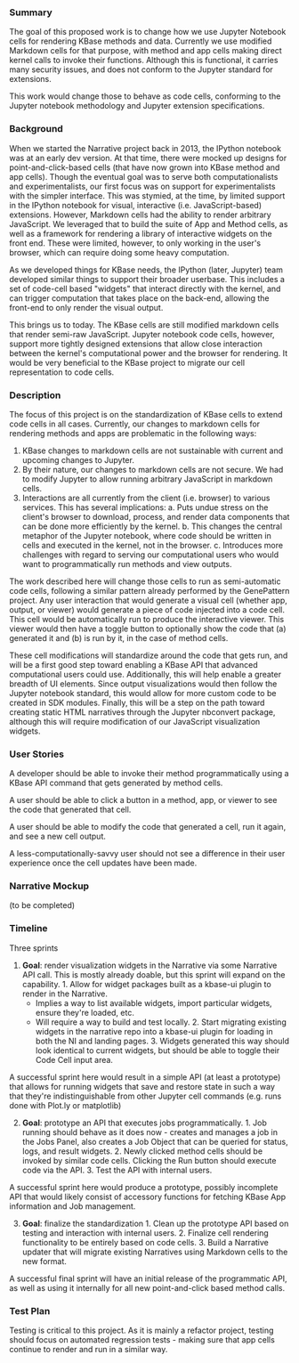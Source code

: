 ### Summary

The goal of this proposed work is to change how we use Jupyter Notebook cells for rendering KBase methods and data. Currently we use modified Markdown cells for that purpose, with method and app cells making direct kernel calls to invoke their functions. Although this is functional, it carries many security issues, and does not conform to the Jupyter standard for extensions.

This work would change those to behave as code cells, conforming to the Jupyter
notebook methodology and Jupyter extension specifications.

### Background

When we started the Narrative project back in 2013, the IPython notebook was at an early dev version. At that time, there were mocked up designs for point-and-click-based cells (that have now grown into KBase method and app cells). Though the eventual goal was to serve both computationalists and experimentalists, our first focus was on support for experimentalists with the simpler interface. This was stymied, at the time, by limited support in the IPython notebook for visual, interactive (i.e. JavaScript-based) extensions. However, Markdown cells had the ability to render arbitrary JavaScript. We leveraged that to build the suite of App and Method cells, as well as a framework for rendering a library of interactive widgets on the front end. These were limited, however, to only working in the user's browser, which can require doing some heavy computation.

As we developed things for KBase needs, the IPython (later, Jupyter) team developed similar things to support their broader userbase. This includes a set of code-cell based "widgets" that interact directly with the kernel, and can trigger computation that takes place on the back-end, allowing the front-end to only render the visual output.

This brings us to today. The KBase cells are still modified markdown cells that render semi-raw JavaScript. Jupyter notebook code cells, however, support more tightly designed extensions that allow close interaction between the kernel's computational power and the browser for rendering. It would be very beneficial to the KBase project to migrate our cell representation to code cells.

### Description

The focus of this project is on the standardization of KBase cells to extend code cells in all cases. Currently, our changes to markdown cells for rendering methods and apps are problematic in the following ways:

  1. KBase changes to markdown cells are not sustainable with current and upcoming changes to Jupyter.
  2. By their nature, our changes to markdown cells are not secure. We had to modify Jupyter to allow running arbitrary JavaScript in markdown cells.
  3. Interactions are all currently from the client (i.e. browser) to various services. This has several implications:
    a. Puts undue stress on the client's browser to download, process, and render data components that can be done more efficiently by the kernel.
    b. This changes the central metaphor of the Jupyter notebook, where code should be written in cells and executed in the kernel, not in the browser.
    c. Introduces more challenges with regard to serving our computational users who would want to programmatically run methods and view outputs.

The work described here will change those cells to run as semi-automatic code cells, following a similar pattern already performed by the GenePattern project. Any user interaction that would generate a visual cell (whether app, output, or viewer) would generate a piece of code injected into a code cell. This cell would be automatically run to produce the interactive viewer. This viewer would then have a toggle button to optionally show the code that (a) generated it and (b) is run by it, in the case of method cells.

These cell modifications will standardize around the code that gets run, and will be a first good step toward enabling a KBase API that advanced computational users could use. Additionally, this will help enable a greater breadth of UI elements. Since output visualizations would then follow the Jupyter notebook standard, this would allow for more custom code to be created in SDK modules. Finally, this will be a step on the path toward creating static HTML narratives through the Jupyter nbconvert package, although this will require modification of our JavaScript visualization widgets.

### User Stories

A developer should be able to invoke their method programmatically using a KBase API command that gets generated by method cells.

A user should be able to click a button in a method, app, or viewer to see the code that generated that cell.

A user should be able to modify the code that generated a cell, run it again, and see a new cell output.

A less-computationally-savvy user should not see a difference in their user experience once the cell updates have been made.

### Narrative Mockup

(to be completed)

### Timeline

Three sprints
  1. **Goal**: render visualization widgets in the Narrative via some Narrative API call. This is mostly already doable, but this sprint will expand on the capability.
    1. Allow for widget packages built as a kbase-ui plugin to render in the Narrative.
      - Implies a way to list available widgets, import particular widgets, ensure they're loaded, etc.
      - Will require a way to build and test locally.
    2. Start migrating existing widgets in the narrative repo into a kbase-ui plugin for loading in both the NI and landing pages.
    3. Widgets generated this way should look identical to current widgets, but should be able to toggle their Code Cell input area.

  A successful sprint here would result in a simple API (at least a prototype) that allows for running widgets that save and restore state in such a way that they're indistinguishable from other Jupyter cell commands (e.g. runs done with Plot.ly or matplotlib)

  2. **Goal**: prototype an API that executes jobs programmatically.
    1. Job running should behave as it does now - creates and manages a job in the Jobs Panel, also creates a Job Object that can be queried for status, logs, and result widgets.
    2. Newly clicked method cells should be invoked by similar code cells. Clicking the Run button should execute code via the API.
    3. Test the API with internal users.

  A successful sprint here would produce a prototype, possibly incomplete API that would likely consist of accessory functions for fetching KBase App information and Job management.

  3. **Goal**: finalize the standardization
    1. Clean up the prototype API based on testing and interaction with internal users.
    2. Finalize cell rendering functionality to be entirely based on code cells.
    3. Build a Narrative updater that will migrate existing Narratives using Markdown cells to the new format.

  A successful final sprint will have an initial release of the programmatic API, as well as using it internally for all new point-and-click based method calls.

### Test Plan

Testing is critical to this project. As it is mainly a refactor project, testing should focus on automated regression tests - making sure that app cells continue to render and run in a similar way.
